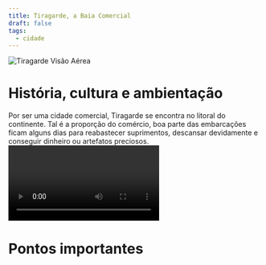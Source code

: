 ```yaml
---
title: Tiragarde, a Baia Comercial
draft: false
tags:
  - cidade
---
```

![Tiragarde Visão Aérea](Tiragarde%20visão%20aérea.png)
# História, cultura e ambientação
Por ser uma cidade comercial, Tiragarde se encontra no litoral do continente. Tal é a proporção do comércio, boa parte das embarcações ficam alguns dias para reabastecer suprimentos, descansar devidamente e conseguir dinheiro ou artefatos preciosos.
![TiragardeOST](TiragardeOST.mp4)
# Pontos importantes
